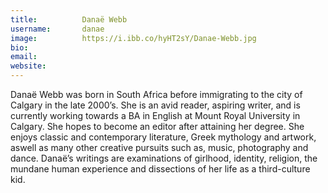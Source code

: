 ```yaml
---
title:          Danaë Webb
username:       danae
image:          https://i.ibb.co/hyHT2sY/Danae-Webb.jpg
bio:            
email:          
website:        
---
```


Danaë Webb was born in South Africa before immigrating to the city of Calgary in the late 2000’s. She is an avid reader, aspiring writer, and is currently working towards a BA in English at Mount Royal University in Calgary. She hopes to become an editor after attaining her degree. She enjoys classic and contemporary literature, Greek mythology and artwork, aswell as many other creative pursuits such as, music, photography and dance. Danaë’s writings are examinations of girlhood, identity, religion, the mundane human experience and dissections of her life as a third-culture kid.
